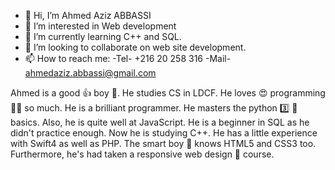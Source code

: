 - 👋 Hi, I’m Ahmed Aziz ABBASSI
- 👀 I’m interested in Web development 
- 🌱 I’m currently learning C++ and SQL.
- 💞️ I’m looking to collaborate on web site development.
- 📫 How to reach me: -Tel- +216 20 258 316 -Mail- ahmedaziz.abbassi@gmail.com

Ahmed is a good 👍 boy 👦.
He studies CS in LDCF.
He loves 😍 programming 👨‍💻 so much.
He is a brilliant programmer.
He masters the python 3️⃣ 🐍 basics. Also, he is quite well at JavaScript. He is a beginner in SQL as he didn't practice enough. Now he is studying C++. He has a little experience with Swift4 as well as PHP. The smart boy 👦 knows HTML5 and CSS3 too. Furthermore, he's had taken a responsive web design 🎨 course. 

<!---
ahmed-99882/ahmed-99882 is a ✨ special ✨ repository because its `README.md` (this file) appears on your GitHub profile.
You can click the Preview link to take a look at your changes.
--->
